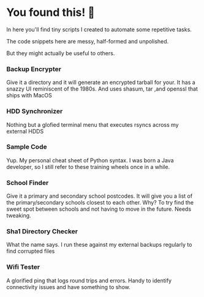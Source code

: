 # You found this! 🤯

In here you'll find tiny scripts I created to automate some repetitive tasks.

The code snippets here are messy, half-formed and unpolished.

But they might actually be useful to others. 


### Backup Encrypter
Give it a directory and it will generate an encrypted tarball for your. It has a snazzy UI reminiscent of the 1980s. And uses shasum, tar ,and openssl that ships with MacOS

### HDD Synchronizer
Nothing but a glofied terminal menu that executes rsyncs across my external HDDS

### Sample Code
Yup. My personal cheat sheet of Python syntax. I was born a Java developer, so I still refer to these training wheels once in a while. 

### School Finder
Give it a primary and secondary school postcodes. It will give you a list of the primary/secondary schools closest to each other. Why? To try find the sweet spot between schools and not having to move in the future. Needs tweaking.

### Sha1 Directory Checker
What the name says. I run these against my external backups regularly to find corrupted files

### Wifi Tester
A glorified ping that logs round trips and errors. Handy to identify connectivity issues and have something to show.

